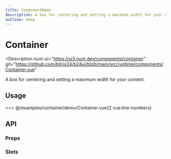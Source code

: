 ```yaml
---
title: ComponentName
description: A box for centering and setting a maximum width for your content.
outline: deep
---
```

<script setup>
import ContainerExample from '/examples/container/Container.vue';
</script>
# Container

<Description
  nuxt-ui="https://ui3.nuxt.dev/components/container"
  git="https://github.com/bitrix24/b24ui/blob/main/src/runtime/components/Container.vue"
>
  A box for centering and setting a maximum width for your content.
</Description>

## Usage

<div class="lg:min-h-[160px]">
  <ClientOnly>
    <ContainerExample />
  </ClientOnly>
</div>

<<< @/examples/container/demo/Container.vue{2 vue:line-numbers}

## API

### Props

<ComponentProps component="Container" />

### Slots

<ComponentSlots component="Container" />
